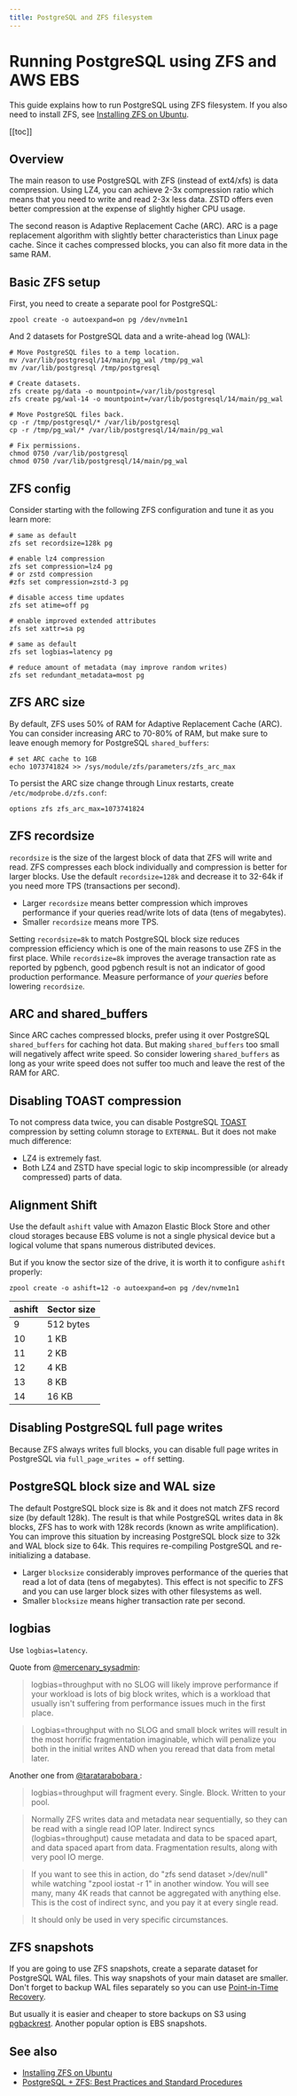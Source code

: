 ```yaml
---
title: PostgreSQL and ZFS filesystem
---
```


# Running PostgreSQL using ZFS and AWS EBS

This guide explains how to run PostgreSQL using ZFS filesystem. If you also need to install ZFS, see
[Installing ZFS on Ubuntu](https://blog.uptrace.dev/posts/ubuntu-install-zfs.html).

[[toc]]

## Overview

The main reason to use PostgreSQL with ZFS (instead of ext4/xfs) is data compression. Using LZ4, you
can achieve 2-3x compression ratio which means that you need to write and read 2-3x less data. ZSTD
offers even better compression at the expense of slightly higher CPU usage.

The second reason is Adaptive Replacement Cache (ARC). ARC is a page replacement algorithm with
slightly better characteristics than Linux page cache. Since it caches compressed blocks, you can
also fit more data in the same RAM.

## Basic ZFS setup

First, you need to create a separate pool for PostgreSQL:

```shell
zpool create -o autoexpand=on pg /dev/nvme1n1
```

And 2 datasets for PostgreSQL data and a write-ahead log (WAL):

```shell
# Move PostgreSQL files to a temp location.
mv /var/lib/postgresql/14/main/pg_wal /tmp/pg_wal
mv /var/lib/postgresql /tmp/postgresql

# Create datasets.
zfs create pg/data -o mountpoint=/var/lib/postgresql
zfs create pg/wal-14 -o mountpoint=/var/lib/postgresql/14/main/pg_wal

# Move PostgreSQL files back.
cp -r /tmp/postgresql/* /var/lib/postgresql
cp -r /tmp/pg_wal/* /var/lib/postgresql/14/main/pg_wal

# Fix permissions.
chmod 0750 /var/lib/postgresql
chmod 0750 /var/lib/postgresql/14/main/pg_wal
```

## ZFS config

Consider starting with the following ZFS configuration and tune it as you learn more:

```shell
# same as default
zfs set recordsize=128k pg

# enable lz4 compression
zfs set compression=lz4 pg
# or zstd compression
#zfs set compression=zstd-3 pg

# disable access time updates
zfs set atime=off pg

# enable improved extended attributes
zfs set xattr=sa pg

# same as default
zfs set logbias=latency pg

# reduce amount of metadata (may improve random writes)
zfs set redundant_metadata=most pg
```

## ZFS ARC size

By default, ZFS uses 50% of RAM for Adaptive Replacement Cache (ARC). You can consider increasing
ARC to 70-80% of RAM, but make sure to leave enough memory for PostgreSQL `shared_buffers`:

```shell
# set ARC cache to 1GB
echo 1073741824 >> /sys/module/zfs/parameters/zfs_arc_max
```

To persist the ARC size change through Linux restarts, create `/etc/modprobe.d/zfs.conf`:

```shell
options zfs zfs_arc_max=1073741824
```

## ZFS recordsize

`recordsize` is the size of the largest block of data that ZFS will write and read. ZFS compresses
each block individually and compression is better for larger blocks. Use the default
`recordsize=128k` and decrease it to 32-64k if you need more TPS (transactions per second).

- Larger `recordsize` means better compression which improves performance if your queries read/write
  lots of data (tens of megabytes).
- Smaller `recordsize` means more TPS.

Setting `recordsize=8k` to match PostgreSQL block size reduces compression efficiency which is one
of the main reasons to use ZFS in the first place. While `recordsize=8k` improves the average
transaction rate as reported by pgbench, good pgbench result is not an indicator of good production
performance. Measure performance of _your queries_ before lowering `recordsize`.

## ARC and shared_buffers

Since ARC caches compressed blocks, prefer using it over PostgreSQL `shared_buffers` for caching hot
data. But making `shared_buffers` too small will negatively affect write speed. So consider lowering
`shared_buffers` as long as your write speed does not suffer too much and leave the rest of the RAM
for ARC.

## Disabling TOAST compression

To not compress data twice, you can disable PostgreSQL
[TOAST](https://www.postgresql.org/docs/current/storage-toast.html) compression by setting column
storage to `EXTERNAL`. But it does not make much difference:

- LZ4 is extremely fast.
- Both LZ4 and ZSTD have special logic to skip incompressible (or already compressed) parts of data.

## Alignment Shift

Use the default `ashift` value with Amazon Elastic Block Store and other cloud storages because EBS
volume is not a single physical device but a logical volume that spans numerous distributed devices.

But if you know the sector size of the drive, it is worth it to configure `ashift` properly:

```shell
zpool create -o ashift=12 -o autoexpand=on pg /dev/nvme1n1
```

| ashift | Sector size |
| ------ | ----------- |
| 9      | 512 bytes   |
| 10     | 1 KB        |
| 11     | 2 KB        |
| 12     | 4 KB        |
| 13     | 8 KB        |
| 14     | 16 KB       |

## Disabling PostgreSQL full page writes

Because ZFS always writes full blocks, you can disable full page writes in PostgreSQL via
`full_page_writes = off` setting.

## PostgreSQL block size and WAL size

The default PostgreSQL block size is 8k and it does not match ZFS record size (by default 128k). The
result is that while PostgreSQL writes data in 8k blocks, ZFS has to work with 128k records (known
as write amplification). You can improve this situation by increasing PostgreSQL block size to 32k
and WAL block size to 64k. This requires re-compiling PostgreSQL and re-initializing a database.

- Larger `blocksize` considerably improves performance of the queries that read a lot of data (tens
  of megabytes). This effect is not specific to ZFS and you can use larger block sizes with other
  filesystems as well.
- Smaller `blocksize` means higher transaction rate per second.

## logbias

Use `logbias=latency`.

Quote from
[@mercenary_sysadmin](https://www.reddit.com/r/zfs/comments/azt8sz/logbiasthroughput_without_a_slog/):

> logbias=throughput with no SLOG will likely improve performance if your workload is lots of big
> block writes, which is a workload that usually isn't suffering from performance issues much in the
> first place.

> Logbias=throughput with no SLOG and small block writes will result in the most horrific
> fragmentation imaginable, which will penalize you both in the initial writes AND when you reread
> that data from metal later.

Another one from
[@taratarabobara ](https://www.reddit.com/r/zfs/comments/ayqw1r/zfs_heavy_write_amplification_due_to_free_space/ek9fsy4/):

> logbias=throughput will fragment every. Single. Block. Written to your pool.

> Normally ZFS writes data and metadata near sequentially, so they can be read with a single read
> IOP later. Indirect syncs (logbias=throughput) cause metadata and data to be spaced apart, and
> data spaced apart from data. Fragmentation results, along with very pool IO merge.

> If you want to see this in action, do "zfs send dataset >/dev/null" while watching "zpool iostat
> -r 1" in another window. You will see many, many 4K reads that cannot be aggregated with anything
> else. This is the cost of indirect sync, and you pay it at every single read.

> It should only be used in very specific circumstances.

## ZFS snapshots

If you are going to use ZFS snapshots, create a separate dataset for PostgreSQL WAL files. This way
snapshots of your main dataset are smaller. Don't forget to backup WAL files separately so you can
use [Point-in-Time Recovery](https://www.postgresql.org/docs/current/continuous-archiving.html).

But usually it is easier and cheaper to store backups on S3 using
[pgbackrest](https://pgbackrest.org/). Another popular option is EBS snapshots.

## See also

- [Installing ZFS on Ubuntu](https://blog.uptrace.dev/posts/ubuntu-install-zfs.html)
- [PostgreSQL + ZFS: Best Practices and Standard Procedures](https://people.freebsd.org/~seanc/postgresql/scale15x-2017-postgresql_zfs_best_practices.pdf)

<UptraceBanner />
